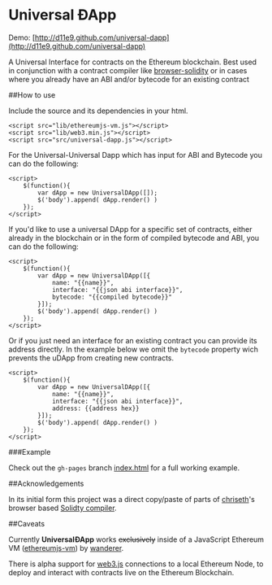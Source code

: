 # Universal ÐApp

Demo: [http://d11e9.github.com/universal-dapp](http://d11e9.github.com/universal-dapp)

A Universal Interface for contracts on the Ethereum blockchain. Best used in conjunction with a contract compiler like [browser-solidity](https://d11e9.github.io/browser-solidity) or in cases where you already have an ABI and/or bytecode for an existing contract

##How to use

Include the source and its dependencies in your html.

    <script src="lib/ethereumjs-vm.js"></script>
    <script src="lib/web3.min.js"></script>
    <script src="src/universal-dapp.js"></script>

For the Universal-Universal Dapp which has input for ABI and Bytecode you can do the following:
    
    <script>
        $(function(){
            var dApp = new UniversalDApp([]);
            $('body').append( dApp.render() )
        });
    </script>


If you'd like to use a universal DApp for a specific set of contracts, either already in the blockchain or in the form of compiled bytecode and ABI, you can do the following: 


    <script>
        $(function(){
            var dApp = new UniversalDApp([{
                name: "{{name}}",
                interface: "{{json abi interface}}",
                bytecode: "{{compiled bytecode}}"
            }]);
            $('body').append( dApp.render() )
        });
    </script>


Or if you just need an interface for an existing contract you can provide its address directly. In the example below we omit the `bytecode` property wich prevents the uDApp from creating new contracts.

    <script>
        $(function(){
            var dApp = new UniversalDApp([{
                name: "{{name}}",
                interface: "{{json abi interface}}",
                address: {{address hex}}
            }]);
            $('body').append( dApp.render() )
        });
    </script>



###Example

Check out the `gh-pages` branch [index.html](http://d11e9.github.com/universal-dapp) for a full working example.

##Acknowledgements

In its initial form this project was a direct copy/paste of parts of [chriseth](https://github.com/chriseth)'s browser based [Solidty compiler](https://github.com/chriseth/browser-solidity).

##Caveats

Currently **UniversalÐApp** works ~~exclusively~~ inside of a JavaScript Ethereum VM ([ethereumjs-vm](https://github.com/ethereum/ethereumjs-vm)) by [wanderer](https://github.com/wanderer).

There is alpha support for [web3.js](https://github.com/ethereum/web3.js) connections to a local Ethereum Node, to deploy and interact with contracts live on the Ethereum Blockchain.
